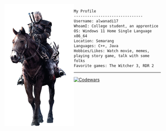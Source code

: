 <img align="left" src="img/geraltOnRoach.png"/>

```
My Profile
-------------------------------
Username: alwanadi17
WhoamI: College student, an apprentice
OS: Windows 11 Home Single Language x86_64
Location: Semarang
Languages: C++, Java
Hobbies/Likes: Watch movie, memes, playing story game, talk with some folks
Favorite games: The Witcher 3, RDR 2
```
---------------------------------------------------------------------------------------------------------------------------

[![Codewars](https://www.codewars.com/users/alwanadi17/badges/large?logo=true)](https://www.codewars.com/users/alwanadi17)
